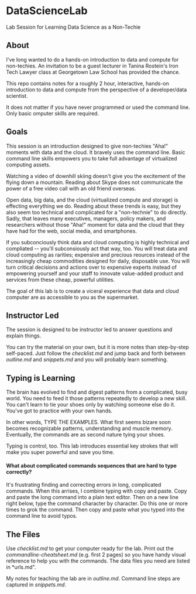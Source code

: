 DataScienceLab
==============

Lab Session for Learning Data Science as a Non-Techie

## About
I've long wanted to do a hands-on introduction to data and compute for non-techies. An invitation to be a guest lecturer in Tanina Rostein's Iron Tech Lawyer class at Georgetown Law School has provided the chance. 

This repo contains notes for a roughly 2 hour, interactive, hands-on introduction to data and compute from the perspective of a developer/data scientist. 

It does not matter if you have never programmed or used the command line. Only basic omputer skills are required.

## Goals
This session is an introduction designed to give non-techies "Aha!" moments with data and the cloud. It bravely uses the command line. Basic command line skills empowers you to take full advantage of virtualized computing assets.

Watching a video of downhill skiing doesn't give you the excitement of the flying down a mountain. Reading about Skype does not communicate the power of a free video call with an old friend overseas. 

Open data, big data, and the cloud (virtualized compute and storage) is effecting everything we do. Reading about these trends is easy, but they also seem too technical and complicated for a "non-technie" to do directly. Sadly, that leaves many executives, managers, policy makers, and researchers without those "Aha!" moment for data and the cloud that they have had for the web, social media, and smartphones. 

If you subconciously think data and cloud computing is highly technical and compliated -- you'll subconsiously act that way, too. You will treat data and cloud computing as rarities; expensive and precious reources instead of the increasingly cheap commodities designed for daily, disposable use. You will turn critical decisions and actions over to expensive experts instead of empowering yourself and your staff to innovate value-added product and services from these cheap, powerful utilities. 

The goal of this lab is to create a viceral experience that data and cloud computer are as accessible to you as the supermarket.

## Instructor Led
The session is designed to be instructor led to answer questions and explain things.

You can try the material on your own, but it is more notes than step-by-step self-paced. Just follow the *checklist.md* and jump back and forth between *outline.md* and *snippets.md* and you will probably learn something.

## Typing is Learning
The brain has evolved to find and digest patterns from a complicated, busy world. You need to feed it those patterns repeatedly to develop a new skill. You can't learn to tie your shoes only by watching someone else do it. You've got to practice with your own hands.

In other words, TYPE THE EXAMPLES. What first seems bizare soon becomes recognizable patterns, understanding and muscle memory. Eventually, the commands are as second nature tying your shoes. 

Typing is control, too. This lab introduces essential key strokes that will make you super powerful and save you time.

#### What about complicated commands sequences that are hard to type correctly?  
It's frustrating finding and correcting errors in long, complicated commands. When this arrises, I combine typing with copy and paste. Copy and paste the long command into a plain text editor. Then on a new line right below, type the command character by character. Do this one or more times to grok the command. Then copy and paste what you typed into the command line to avoid typos.

## The Files

Use *checklist.md* to get your computer ready for the lab. Print out the *commandline-cheatsheet.md* (e.g. first 2 pages) so you have handy visual reference to help you with the commands. The data files you need are listed in *urls.md". 

My notes for teaching the lab are in *outline.md*. 	Command line steps are captured in *snippets.md*. 
